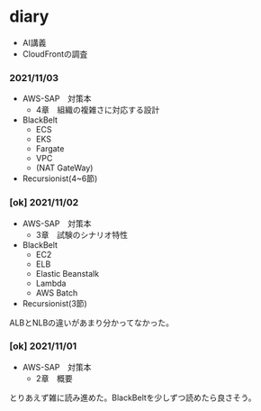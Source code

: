 # diary

- AI講義
- CloudFrontの調査

### 2021/11/03
- AWS-SAP　対策本
  - 4章　組織の複雑さに対応する設計
- BlackBelt
  - ECS
  - EKS
  - Fargate
  - VPC
  - (NAT GateWay)
- Recursionist(4~6節)


### [ok] 2021/11/02
- AWS-SAP　対策本
  - 3章　試験のシナリオ特性
- BlackBelt
  - EC2
  - ELB
  - Elastic Beanstalk
  - Lambda
  - AWS Batch
- Recursionist(3節)

ALBとNLBの違いがあまり分かってなかった。

### [ok] 2021/11/01
- AWS-SAP　対策本
  - 2章　概要

とりあえず雑に読み進めた。BlackBeltを少しずつ読めたら良さそう。
